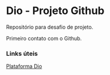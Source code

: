 # Dio - Projeto Github
Repositório para desafio de projeto.

Primeiro contato com o Github.

### **Links úteis**
[Plataforma Dio](https://www.dio.me/sign-up?ref=TV2AVZWG8R)

